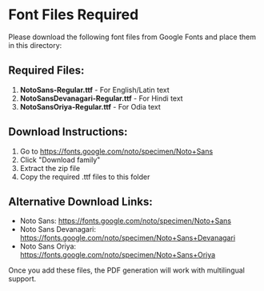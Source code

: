 # Font Files Required

Please download the following font files from Google Fonts and place them in this directory:

## Required Files:
1. **NotoSans-Regular.ttf** - For English/Latin text
2. **NotoSansDevanagari-Regular.ttf** - For Hindi text  
3. **NotoSansOriya-Regular.ttf** - For Odia text

## Download Instructions:
1. Go to https://fonts.google.com/noto/specimen/Noto+Sans
2. Click "Download family"
3. Extract the zip file
4. Copy the required .ttf files to this folder

## Alternative Download Links:
- Noto Sans: https://fonts.google.com/noto/specimen/Noto+Sans
- Noto Sans Devanagari: https://fonts.google.com/noto/specimen/Noto+Sans+Devanagari
- Noto Sans Oriya: https://fonts.google.com/noto/specimen/Noto+Sans+Oriya

Once you add these files, the PDF generation will work with multilingual support.